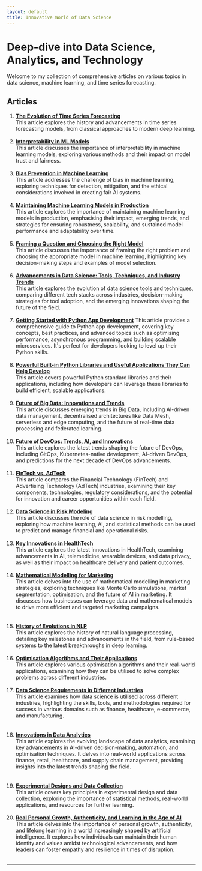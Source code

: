 ```yaml
---
layout: default
title: Innovative World of Data Science
---
```


# Deep-dive into Data Science, Analytics, and Technology 

Welcome to my collection of comprehensive articles on various topics in data science, machine learning, and time series forecasting. 

## Articles

1. [**The Evolution of Time Series Forecasting**](https://stuti222.github.io/articles/articles/Innovations_in_Time_Series_Analysis.pdf)  
   This article explores the history and advancements in time series forecasting models, from classical approaches to modern deep learning.
<br><br>
2. [**Interpretability in ML Models**](https://stuti222.github.io/articles/articles/Interpretability_in_ML_models.pdf)  
   This article discusses the importance of interpretability in machine learning models, exploring various methods and their impact on model trust and fairness.
<br><br>
3. [**Bias Prevention in Machine Learning**](https://stuti222.github.io/articles/articles/Bias_prevention_in_model_training.pdf)  
   This article addresses the challenge of bias in machine learning, exploring techniques for detection, mitigation, and the ethical considerations involved in creating fair AI systems.
<br><br>
4. [**Maintaining Machine Learning Models in Production**](https://stuti222.github.io/articles/articles/Maintaining_Machine_Learning_models_in_production.pdf)  
   This article explores the importance of maintaining machine learning models in production, emphasising their impact, emerging trends, and strategies for ensuring robustness, scalability, and sustained model performance and adaptability over time.
<br><br>
5. [**Framing a Question and Choosing the Right Model**](https://stuti222.github.io/articles/articles/Framing_a_question_and_choosing_a_right_model.pdf)  
   This article discusses the importance of framing the right problem and choosing the appropriate model in machine learning, highlighting key decision-making steps and examples of model selection.
<br><br>
6. [**Advancements in Data Science: Tools, Techniques, and Industry Trends**](https://stuti222.github.io/articles/articles/Trends_in_latest_tools_and_techniques.pdf)  
   This article explores the evolution of data science tools and techniques, comparing different tech stacks across industries, decision-making strategies for tool adoption, and the emerging innovations shaping the future of the field. 
<br><br>
7. [**Getting Started with Python App Development**](https://stuti222.github.io/articles/articles/Getting_started_with_a_Python_app_development.pdf)
This article provides a comprehensive guide to Python app development, covering key concepts, best practices, and advanced topics such as optimising performance, asynchronous programming, and building scalable microservices. It's perfect for developers looking to level up their Python skills.
<br><br>
8. [**Powerful Built-in Python Libraries and Useful Applications They Can Help Develop**](https://stuti222.github.io/articles/articles/Powerful_built_in_Python_libraries_and_useful_applications_they_can_help_develop.pdf)  
   This article covers powerful Python standard libraries and their applications, including how developers can leverage these libraries to build efficient, scalable applications.
<br><br>
9. [**Future of Big Data: Innovations and Trends**](https://stuti222.github.io/articles/articles/Big_data_technologies_and_techniques.pdf)  
   This article discusses emerging trends in Big Data, including AI-driven data management, decentralised architectures like Data Mesh, serverless and edge computing, and the future of real-time data processing and federated learning.
<br><br>
10. [**Future of DevOps: Trends, AI, and Innovations**](https://stuti222.github.io/articles/articles/DevOps_trends.pdf)  
    This article explores the latest trends shaping the future of DevOps, including GitOps, Kubernetes-native development, AI-driven DevOps, and predictions for the next decade of DevOps advancements.
<br><br>
11. [**FinTech vs. AdTech**](https://stuti222.github.io/articles/articles/Fintech_vs_Adtech.pdf)  
    This article compares the Financial Technology (FinTech) and Advertising Technology (AdTech) industries, examining their key components, technologies, regulatory considerations, and the potential for innovation and career opportunities within each field.
<br><br>
12. [**Data Science in Risk Modeling**](https://stuti222.github.io/articles/articles/Data_Science_in_Risk_Modeling.pdf)  
    This article discusses the role of data science in risk modelling, exploring how machine learning, AI, and statistical methods can be used to predict and manage financial and operational risks.
<br><br>
13. [**Key Innovations in HealthTech**](https://stuti222.github.io/articles/articles/Key_innovations_in_HealthTech.pdf)  
    This article explores the latest innovations in HealthTech, examining advancements in AI, telemedicine, wearable devices, and data privacy, as well as their impact on healthcare delivery and patient outcomes.
<br><br>
14. [**Mathematical Modelling for Marketing**](https://stuti222.github.io/articles/articles/Mathematical_Modeling_for_Marketing.pdf)  
    This article delves into the use of mathematical modelling in marketing strategies, exploring techniques like Monte Carlo simulations, market segmentation, optimisation, and the future of AI in marketing. It discusses how businesses can leverage data and mathematical models to drive more efficient and targeted marketing campaigns.  
<br><br> 
15. [**History of Evolutions in NLP**](https://stuti222.github.io/articles/articles/History_of_evolutions_in_NLP.pdf)  
    This article explores the history of natural language processing, detailing key milestones and advancements in the field, from rule-based systems to the latest breakthroughs in deep learning.
<br><br>
16. [**Optimisation Algorithms and Their Applications**](https://stuti222.github.io/articles/articles/Optimisation_algorithms_and_their_applications.pdf)  
    This article explores various optimisation algorithms and their real-world applications, examining how they can be utilised to solve complex problems across different industries.
<br><br>
17. [**Data Science Requirements in Different Industries**](https://stuti222.github.io/articles/articles/Data_Science_requirements_in_different_industries.pdf)  
    This article examines how data science is utilised across different industries, highlighting the skills, tools, and methodologies required for success in various domains such as finance, healthcare, e-commerce, and manufacturing.  
<br><br>
18. [**Innovations in Data Analytics**](https://stuti222.github.io/articles/articles/Innovations_in_Data_Analytics.pdf)  
    This article explores the evolving landscape of data analytics, examining key advancements in AI-driven decision-making, automation, and optimisation techniques. It delves into real-world applications across finance, retail, healthcare, and supply chain management, providing insights into the latest trends shaping the field.  
<br><br>
19. [**Experimental Designs and Data Collection**](https://stuti222.github.io/articles/articles/Experimental_designs_and_data_collection.pdf)  
    This article covers key principles in experimental design and data collection, exploring the importance of statistical methods, real-world applications, and resources for further learning.
<br><br>
20. [**Real Personal Growth, Authenticity, and Learning in the Age of AI**](https://stuti222.github.io/articles/articles/Real_personal_growth__authenticity__and_learning_in_the_age_of_AI.pdf)  
    This article delves into the importance of personal growth, authenticity, and lifelong learning in a world increasingly shaped by artificial intelligence. It explores how individuals can maintain their human identity and values amidst technological advancements, and how leaders can foster empathy and resilience in times of disruption.
<br><br>

---


